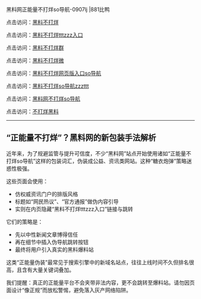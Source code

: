 黑料网正能量不打烊so导航-0907lj |881比鸭

点击访问：<a href="https://heiliaolvzlu3.pages.dev">黑料不打烊</a>  

点击访问：<a href="https://heiliaoyvnrda.pages.dev">黑料不打烊tttzzz入口</a>  

点击访问：<a href="https://heiliaoxfe5rb.pages.dev">黑料不打烊群</a>  

点击访问：<a href="https://heiliaokof3cy.pages.dev">黑料不打烊微</a>  

点击访问：<a href="https://heiliao5s28gk.pages.dev">黑料不打烊网页版入口so导航</a>  

点击访问：<a href="https://heiliao9wsbg3.pages.dev">黑料不打烊so导航zzzttt</a>  

点击访问：<a href="https://heiliaoryrhyu.pages.dev">黑料网不打烊so导航</a>  

点击访问：<a href="https://heiliaoxrq8i9.pages.dev">不打烊黑料</a>  

---

## “正能量不打烊”？黑料网的新包装手法解析

近年来，为了规避监管与提升可信度，不少“黑料网”站点开始使用诸如“正能量不打烊so导航”这样的包装词汇，伪装成公益、资讯类网站。这种“糖衣炮弹”策略迷惑性极强。

这些页面会使用：
- 仿权威资讯门户的排版风格  
- 标题如“网民热议”、“官方通报”做伪内容引导  
- 实则在内页隐藏“黑料不打烊tttzzz入口”链接与跳转

它们的策略是：
- 先以中性新闻文章博得信任  
- 再在细节中插入伪导航跳转按钮  
- 最终将用户引入真实的黑料爆料站

这类“正能量伪装”最常见于搜索引擎中的新域名站点，往往上线时间不久但排名很高，且含有大量关键词叠加。

我们提醒：真正的正能量平台不会夹带非法内容，更不会跳转至爆料站。请勿因页面设计“像正规”而放松警惕，避免落入灰产网络陷阱。

